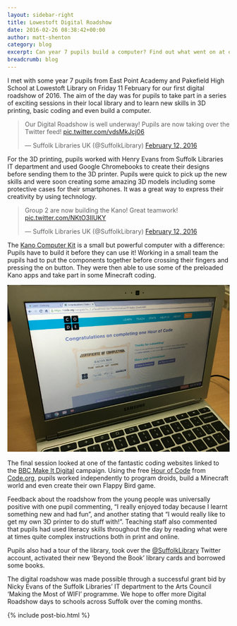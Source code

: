 ```yaml
---
layout: sidebar-right
title: Lowestoft Digital Roadshow
date: 2016-02-26 08:38:42+00:00
author: matt-shenton
category: blog
excerpt: Can year 7 pupils build a computer? Find out what went on at our first Digital Roadshow up in Lowestoft.
breadcrumb: blog
---
```

I met with some year 7 pupils from East Point Academy and Pakefield High School at Lowestoft Library on Friday 11 February for our first digital roadshow of 2016. The aim of the day was for pupils to take part in a series of exciting sessions in their local library and to learn new skills in 3D printing, basic coding and even build a computer.

<blockquote class="twitter-tweet" data-lang="en"><p lang="en" dir="ltr">Our Digital Roadshow is well underway! Pupils are now taking over the Twitter feed! <a href="https://t.co/vdsMkJcj06">pic.twitter.com/vdsMkJcj06</a></p>&mdash; Suffolk Libraries UK (@SuffolkLibrary) <a href="https://twitter.com/SuffolkLibrary/status/698091341205671936">February 12, 2016</a></blockquote>
<script async src="//platform.twitter.com/widgets.js" charset="utf-8"></script>

For the 3D printing, pupils worked with Henry Evans from Suffolk Libraries IT department and used Google Chromebooks to create their designs before sending them to the 3D printer. Pupils were quick to pick up the new skills and were soon creating some amazing 3D models including some protective cases for their smartphones. It was a great way to express their creativity by using technology.

<blockquote class="twitter-tweet" data-lang="en"><p lang="en" dir="ltr">Group 2 are now building the Kano! Great teamwork! <a href="https://t.co/NKtO3IIUKY">pic.twitter.com/NKtO3IIUKY</a></p>&mdash; Suffolk Libraries UK (@SuffolkLibrary) <a href="https://twitter.com/SuffolkLibrary/status/698095094461816832">February 12, 2016</a></blockquote>
<script async src="//platform.twitter.com/widgets.js" charset="utf-8"></script>

The [Kano Computer Kit](https://kano.me/store/uk) is a small but powerful computer with a difference: Pupils have to build it before they can use it! Working in a small team the pupils had to put the components together before crossing their fingers and pressing the on button. They were then able to use some of the preloaded Kano apps and take part in some Minecraft coding.

![A laptop with coding program on screen](/images/article/congratulations-on-completing-one-hour-of-code.jpg)

The final session looked at one of the fantastic coding websites linked to the [BBC Make It Digital](http://www.bbc.co.uk/makeitdigital) campaign. Using the free [Hour of Code](https://code.org/learn) from [Code.org](https://code.org), pupils worked independently to program droids, build a Minecraft world and even create their own Flappy Bird game.

Feedback about the roadshow from the young people was universally positive with one pupil commenting, “I really enjoyed today because I learnt something new and had fun”, and another stating that “I would really like to get my own 3D printer to do stuff with!”. Teaching staff also commented that pupils had used literacy skills throughout the day by reading what were at times quite complex instructions both in print and online.

Pupils also had a tour of the library, took over the [@SuffolkLibrary](http://twitter.com/SuffolkLibrary) Twitter account, activated their new &#8216;Beyond the Book&#8217; library cards and borrowed some books.

The digital roadshow was made possible through a successful grant bid by Nicky Evans of the Suffolk Libraries&#8217; IT department to the Arts Council ‘Making the Most of WIFI’ programme. We hope to offer more Digital Roadshow days to schools across Suffolk over the coming months.

{% include post-bio.html %}
